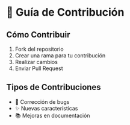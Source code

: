 # 🤝 Guía de Contribución

## Cómo Contribuir
1. Fork del repositorio
2. Crear una rama para tu contribución
3. Realizar cambios
4. Enviar Pull Request

## Tipos de Contribuciones
- 🐛 Corrección de bugs
- ✨ Nuevas características
- 📚 Mejoras en documentación
```
